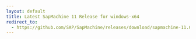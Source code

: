 ```yaml
---
layout: default
title: Latest SapMachine 11 Release for windows-x64
redirect_to:
  - https://github.com/SAP/SapMachine/releases/download/sapmachine-11.0.18/sapmachine-jre-11.0.18_windows-x64_bin.zip
---
```

